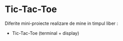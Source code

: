 # Tic-Tac-Toe
Diferite mini-proiecte realizare de mine in timpul liber : 

- Tic-Tac-Toe (terminal + display)

